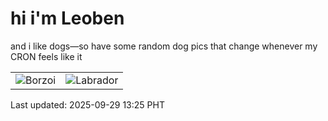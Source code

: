 # hi i'm Leoben

and i like dogs—so have some random dog pics that change whenever my CRON feels like it

|  |  |
|--------|----------|
| ![Borzoi](https://random-dog-vercel.vercel.app/api/random-borzoi?v=1759123542) | ![Labrador](https://random-dog-vercel.vercel.app/api/random-labrador?v=1759123542) |

Last updated: 2025-09-29 13:25 PHT
